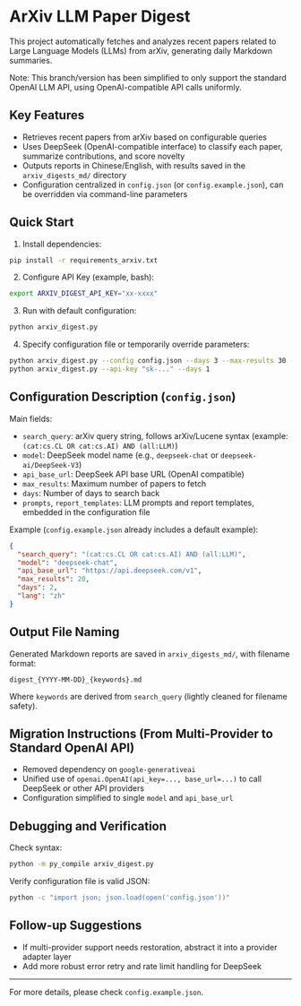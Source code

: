 # ArXiv LLM Paper Digest

This project automatically fetches and analyzes recent papers related to Large Language Models (LLMs) from arXiv, generating daily Markdown summaries.

Note: This branch/version has been simplified to only support the standard OpenAI LLM API, using OpenAI-compatible API calls uniformly.

## Key Features

- Retrieves recent papers from arXiv based on configurable queries
- Uses DeepSeek (OpenAI-compatible interface) to classify each paper, summarize contributions, and score novelty
- Outputs reports in Chinese/English, with results saved in the `arxiv_digests_md/` directory
- Configuration centralized in `config.json` (or `config.example.json`), can be overridden via command-line parameters

## Quick Start

1. Install dependencies:

```bash
pip install -r requirements_arxiv.txt
```

2. Configure API Key (example, bash):

```bash
export ARXIV_DIGEST_API_KEY="xx-xxxx"
```

3. Run with default configuration:

```bash
python arxiv_digest.py
```

4. Specify configuration file or temporarily override parameters:

```bash
python arxiv_digest.py --config config.json --days 3 --max-results 30 --lang zh
python arxiv_digest.py --api-key "sk-..." --days 1
```

## Configuration Description (`config.json`)

Main fields:

- `search_query`: arXiv query string, follows arXiv/Lucene syntax (example: `(cat:cs.CL OR cat:cs.AI) AND (all:LLM)`)
- `model`: DeepSeek model name (e.g., `deepseek-chat` or `deepseek-ai/DeepSeek-V3`)
- `api_base_url`: DeepSeek API base URL (OpenAI compatible)
- `max_results`: Maximum number of papers to fetch
- `days`: Number of days to search back
- `prompts`, `report_templates`: LLM prompts and report templates, embedded in the configuration file

Example (`config.example.json` already includes a default example):

```json
{
  "search_query": "(cat:cs.CL OR cat:cs.AI) AND (all:LLM)",
  "model": "deepseek-chat",
  "api_base_url": "https://api.deepseek.com/v1",
  "max_results": 20,
  "days": 2,
  "lang": "zh"
}
```

## Output File Naming

Generated Markdown reports are saved in `arxiv_digests_md/`, with filename format:

```
digest_{YYYY-MM-DD}_{keywords}.md
```

Where `keywords` are derived from `search_query` (lightly cleaned for filename safety).

## Migration Instructions (From Multi-Provider to Standard OpenAI API)

- Removed dependency on `google-generativeai`
- Unified use of `openai.OpenAI(api_key=..., base_url=...)` to call DeepSeek or other API providers
- Configuration simplified to single `model` and `api_base_url`

## Debugging and Verification

Check syntax:

```bash
python -m py_compile arxiv_digest.py
```

Verify configuration file is valid JSON:

```bash
python -c "import json; json.load(open('config.json'))"
```

## Follow-up Suggestions

- If multi-provider support needs restoration, abstract it into a provider adapter layer
- Add more robust error retry and rate limit handling for DeepSeek

---

For more details, please check  `config.example.json`.